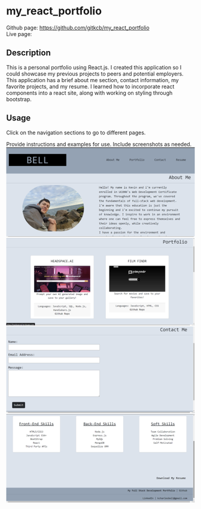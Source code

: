 # my_react_portfolio
Github page: https://github.com/gitkcb/my_react_portfolio <br>
Live page: 


## Description
This is a personal portfolio using React.js. I created this application so I could showcase my previous projects to peers and potential employers. This application has a brief about me section, contact information, my favorite projects, and my resume. I learned how to incorporate react components into a react site, along with working on styling through bootstrap.  


## Usage
Click on the navigation sections to go to different pages. 

Provide instructions and examples for use. Include screenshots as needed.
![My about me page, with a photo of myself by the shore](public/images/rm-aboutme.png)
![Portfolio page showing some examples of past work](public/images/rm-portfolio.png)
![My contact page asking for name, email, and message](public/images/rm-contactme.png)
![My resume page](public/images/rm-resume.png)


